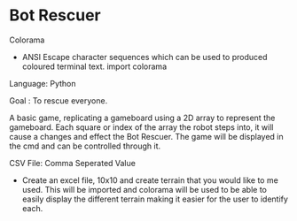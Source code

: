 # Bot Rescuer

Colorama
  - ANSI Escape character sequences which can be used to produced coloured terminal text.
  import colorama
  
Language: Python

Goal : To rescue everyone.

  A basic game, replicating a gameboard using a 2D array to represent the gameboard. Each square or index of the array the robot steps into, it will cause a changes and effect the Bot Rescuer. The game will be displayed in the cmd and can be controlled through it. 
  
  CSV File: Comma Seperated Value
  - Create an excel file, 10x10 and create terrain that you would like to me used. This will be imported and colorama will be used to be able to easily display the different terrain making it easier for the user to identify each.



